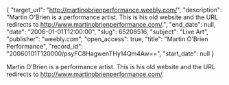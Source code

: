 {
  "target_url": "http://martinobrienperformance.weebly.com/", 
  "description": "Martin O'Brien is a performance artist. This is his old website and the URL redirects to http://www.martinobrienperformance.com/.", 
  "end_date": null, 
  "date": "2006-01-01T12:00:00", 
  "slug": 65208516, 
  "subject": "Live Art", 
  "publisher": "weebly.com", 
  "open_access": true, 
  "title": "Martin O'Brien Performance", 
  "record_id": "20060101T120000/psyFC8HagwenTHy14Qm4Aw==", 
  "start_date": null
}

Martin O'Brien is a performance artist. This is his old website and the URL redirects to http://www.martinobrienperformance.com/.